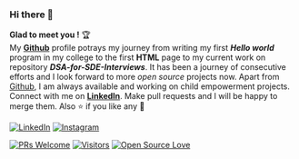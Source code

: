 ### Hi there 👋
**Glad to meet you !** :trophy: <br>
My [**Github**](https://github.com/Ishan-sinha/) profile potrays my journey from writing my first ***Hello world*** program in my college to the first **HTML** page to my current work on repository ***DSA-for-SDE-Interviews***. It has been a journey of consecutive efforts and I look forward to more *open source* projects now. Apart from [Github](https://github.com/Ishan-sinha/), I am always available and working on child empowerment projects. Connect with me on [**LinkedIn**](https://www.linkedin.com/in/sinha-ishan/). Make pull requests and I will be happy to merge them. Also :star: if you like any :hugs: 

[![LinkedIn](https://img.shields.io/static/v1.svg?label=Connect&message=@Ishan&color=grey&logo=linkedin&labelColor=blue&style=social)](https://www.linkedin.com/in/sinha-ishan/)
[![Instagram](https://img.shields.io/badge/Instagram-follow-blue.svg?logo=instagram&logoColor=white)](https://www.instagram.com/ishhsinha/)

[![PRs Welcome](https://img.shields.io/badge/PRs-welcome-brightgreen.svg?style=flat&logo=github)](https://github.com/Ishan-sinha/) [![Visitors](https://visitor-badge.glitch.me/badge?page_id=Ishan-sinha.visitor-badge)](https://github.com/Ishan-sinha/) [![Open Source Love](https://badges.frapsoft.com/os/v2/open-source.svg?v=103)](https://github.com/Ishan-sinha/)
